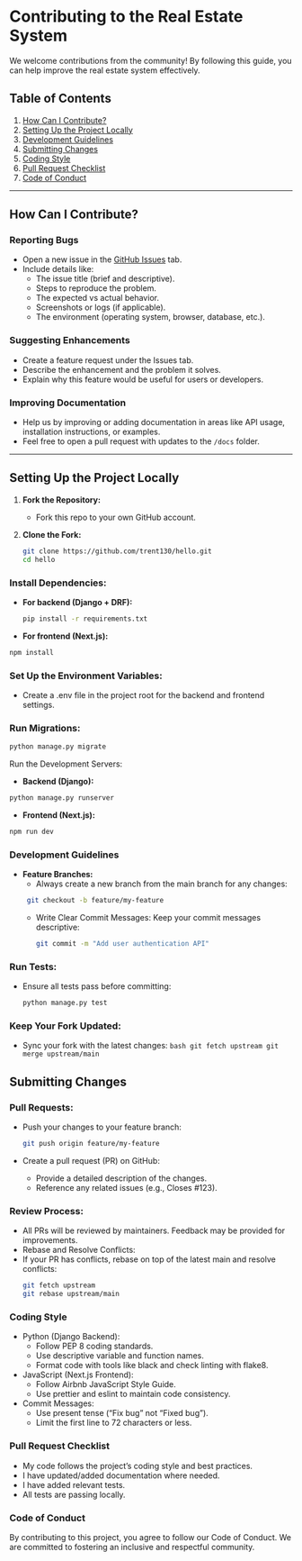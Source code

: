 # Contributing to the Real Estate System

We welcome contributions from the community! By following this guide, you can help improve the real estate system effectively.

## Table of Contents
1. [How Can I Contribute?](#how-can-i-contribute)
2. [Setting Up the Project Locally](#setting-up-the-project-locally)
3. [Development Guidelines](#development-guidelines)
4. [Submitting Changes](#submitting-changes)
5. [Coding Style](#coding-style)
6. [Pull Request Checklist](#pull-request-checklist)
7. [Code of Conduct](#code-of-conduct)

---

## How Can I Contribute?

### Reporting Bugs
- Open a new issue in the [GitHub Issues](https://github.com/trent130/hello/issues) tab.
- Include details like:
  - The issue title (brief and descriptive).
  - Steps to reproduce the problem.
  - The expected vs actual behavior.
  - Screenshots or logs (if applicable).
  - The environment (operating system, browser, database, etc.).

### Suggesting Enhancements
- Create a feature request under the Issues tab.
- Describe the enhancement and the problem it solves.
- Explain why this feature would be useful for users or developers.

### Improving Documentation
- Help us by improving or adding documentation in areas like API usage, installation instructions, or examples.
- Feel free to open a pull request with updates to the `/docs` folder.

---

## Setting Up the Project Locally

1. **Fork the Repository:**
   - Fork this repo to your own GitHub account.

2. **Clone the Fork:**
   ```bash
   git clone https://github.com/trent130/hello.git
   cd hello
   ```

### Install Dependencies:
- **For backend (Django + DRF):**
   ```bash
   pip install -r requirements.txt
   ```
- **For frontend (Next.js):**
```bash
npm install
```
### Set Up the Environment Variables:
 - Create a .env file in the project root for the backend and frontend settings.

### Run Migrations:
   ```bash
   python manage.py migrate
   ```
Run the Development Servers:
- **Backend (Django):**
```bash
python manage.py runserver
```
- **Frontend (Next.js):**
```bash
npm run dev
```
### Development Guidelines
- **Feature Branches:**
  - Always create a new branch from the main branch for any changes:
   ```bash
    git checkout -b feature/my-feature
   ```
   - Write Clear Commit Messages:
     Keep your commit messages descriptive:
     ```bash
     git commit -m "Add user authentication API"
     ```
### Run  Tests:
  - Ensure all tests pass before committing:
    ```bash 
    python manage.py test
    ``` 
### Keep Your Fork Updated:
   - Sync your fork with the latest changes:
    ```bash
     git fetch upstream
     git merge upstream/main
    ```
## Submitting Changes
### Pull Requests:
- Push your changes to your feature branch:

   ```bash
   git push origin feature/my-feature
   ```
 - Create a pull request (PR) on GitHub:
    - Provide a detailed description of the changes.
    - Reference any related issues (e.g., Closes #123).
### Review Process:
 - All PRs will be reviewed by maintainers. Feedback may be provided for improvements.
 - Rebase and Resolve Conflicts: 
 - If your PR has conflicts, rebase on top of the latest main and resolve conflicts:
   ```bash
   git fetch upstream
   git rebase upstream/main
   ```
### Coding Style
- Python (Django Backend):
  - Follow PEP 8 coding standards.
  - Use descriptive variable and function names.
  - Format code with tools like black and check linting with flake8.
- JavaScript (Next.js Frontend):
  - Follow Airbnb JavaScript Style Guide.
  - Use prettier and eslint to maintain code consistency.
- Commit Messages:
  - Use present tense (“Fix bug” not “Fixed bug”).
  - Limit the first line to 72 characters or less.
### Pull Request Checklist
   - My code follows the project’s coding style and best practices.
   - I have updated/added documentation where needed.
   - I have added relevant tests.
   - All tests are passing locally.
### Code of Conduct
By contributing to this project, you agree to follow our Code of Conduct. We are committed to fostering an inclusive and respectful community.
